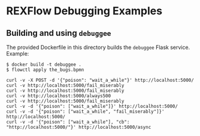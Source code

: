 # REXFlow Debugging Examples

## Building and using `debuggee`

The provided Dockerfile in this directory builds the `debuggee` Flask service.
Example:

```shell
$ docker build -t debuggee .
$ flowctl apply the_bugs.bpmn
```

```
curl -v -X POST -d '{"poison": "wait_a_while"}' http://localhost:5000/
curl -v http://localhost:5000/fail_miserably
curl -v http://localhost:5000/fail_miserably
curl -v http://localhost:5000/always500
curl -v http://localhost:5000/fail_miserably
curl -v -d '{"poison": ["wait_a_while"]}' http://localhost:5000/
curl -v -d '{"poison": ["wait_a_while", "fail_miserably"]}' http://localhost:5000/
curl -v -d '{"poison": ["wait_a_while"], "cb": "http://localhost:5000/"}' http://localhost:5000/async
```

